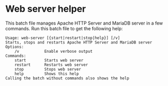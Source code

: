 # Web server helper
This batch file manages Apache HTTP Server and MariaDB server in a few commands. Run this batch file to get the following help:
```
Usage: web-server [{start|restart|stop|help}] [/v]
Starts, stops and restarts Apache HTTP Server and MariaDB server
Options:
	/v           Enable verbose output
Commands:
	start        Starts web server
	restart      Restarts web server
	stop         Stops web server
	help         Shows this help
Calling the batch without commands also shows the help
```
